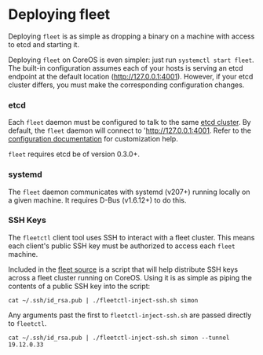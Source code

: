 # Deploying fleet

Deploying `fleet` is as simple as dropping a binary on a machine with access to etcd and starting it.

Deploying `fleet` on CoreOS is even simpler: just run `systemctl start fleet`. The built-in configuration assumes each of your hosts is serving an etcd endpoint at the default location (http://127.0.0.1:4001). However, if your etcd cluster differs, you must make the corresponding configuration changes.

### etcd

Each `fleet` daemon must be configured to talk to the same [etcd cluster][etcd]. By default, the `fleet` daemon will connect to 'http://127.0.0.1:4001. Refer to the [configuration documentation][config] for customization help.

`fleet` requires etcd be of version 0.3.0+.

[etcd]: https://coreos.com/docs/cluster-management/setup/getting-started-with-etcd
[config]: configuration.md

### systemd

The `fleet` daemon communicates with systemd (v207+) running locally on a given machine. It requires D-Bus (v1.6.12+) to do this.

### SSH Keys

The `fleetctl` client tool uses SSH to interact with a fleet cluster. This means each client's public SSH key must be authorized to access each `fleet` machine.

Included in the [fleet source](../contrib/fleetctl-inject-ssh.sh) is a script that will help distribute SSH keys across a fleet cluster running on CoreOS. Using it is as simple as piping the contents of a public SSH key into the script:

```
cat ~/.ssh/id_rsa.pub | ./fleetctl-inject-ssh.sh simon
```

Any arguments past the first to `fleetctl-inject-ssh.sh` are passed directly to `fleetctl`.

```
cat ~/.ssh/id_rsa.pub | ./fleetctl-inject-ssh.sh simon --tunnel 19.12.0.33
```

